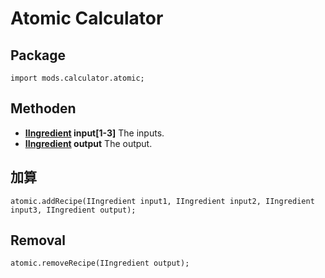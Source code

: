# Atomic Calculator

## Package
```zenscript
import mods.calculator.atomic;
```

## Methoden

- **[IIngredient](/Vanilla/Variable_Types/IIngredient/) input[1-3]** The inputs.
- **[IIngredient](/Vanilla/Variable_Types/IIngredient/) output** The output.

## 加算
```zenscript
atomic.addRecipe(IIngredient input1, IIngredient input2, IIngredient input3, IIngredient output);
```

## Removal
```zenscript
atomic.removeRecipe(IIngredient output);
```